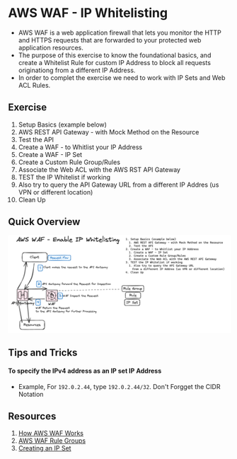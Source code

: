 # AWS WAF - IP Whitelisting
- AWS WAF is a web application firewall that lets you monitor the HTTP and HTTPS requests that are forwarded to your protected web application resources.
- The purpose of this exercise to know the foundational basics, and create a Whitelist Rule for custom IP Address to block all requests originationg from a different IP Address.
- In order to complet the exercise we need to work with IP Sets and Web ACL Rules.

## Exercise
1. Setup Basics (example below)
  1. AWS REST API Gateway - with Mock Method on the Resource
  1. Test the API
1. Create a WAF - to Whitlist your IP Address
  1. Create a WAF - IP Set
  1. Create a Custom Rule Group/Rules
  1. Associate the Web ACL with the AWS RST API Gateway
1. TEST the IP Whitelist if working
  1. Also try to query the API Gateway URL from a different IP Addres (us VPN or different location)
1. Clean Up

## Quick Overview
![AWS WAF - IP Whitelisting](./waf-ip-whitelisting-01.png)

## Tips and Tricks
#### To specify the IPv4 address as an IP set IP Address
- Example, For `192.0.2.44`, type `192.0.2.44/32`. Don't Forgget the CIDR Notation

## Resources
1. [How AWS WAF Works](https://docs.aws.amazon.com/waf/latest/developerguide/how-aws-waf-works.html)
1. [AWS WAF Rule Groups](https://docs.aws.amazon.com/waf/latest/developerguide/waf-rule-groups.html)
1. [Creating an IP Set](https://docs.aws.amazon.com/waf/latest/developerguide/waf-ip-set-creating.html)